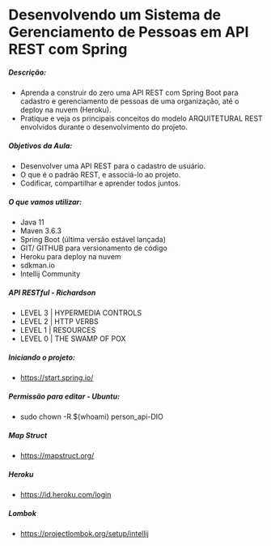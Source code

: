 # Desenvolvendo um Sistema de Gerenciamento de Pessoas em API REST com Spring

##### Descrição:
- Aprenda a construir do zero uma API REST com Spring Boot para cadastro e gerenciamento de pessoas de uma organização, até o deploy na nuvem (Heroku). 
- Pratique e veja os principais conceitos do modelo ARQUITETURAL REST envolvidos durante o desenvolvimento do projeto.

##### Objetivos da Aula:
- Desenvolver uma API REST para o cadastro de usuário.
- O que é o padrão REST, e associá-lo ao projeto.
- Codificar, compartilhar e aprender todos juntos.

##### O que vamos utilizar:
- Java 11
- Maven 3.6.3
- Spring Boot (última versão estável lançada)
- GIT/ GITHUB para versionamento de código
- Heroku para deploy na nuvem
- sdkman.io
- Intellij Community

##### API RESTful - Richardson
- LEVEL 3 | HYPERMEDIA CONTROLS
- LEVEL 2 | HTTP VERBS
- LEVEL 1 | RESOURCES
- LEVEL 0 | THE SWAMP OF POX

##### Iniciando o projeto:
- https://start.spring.io/

##### Permissão para editar - Ubuntu:
- sudo chown -R $(whoami) person_api-DIO

##### Map Struct 
- https://mapstruct.org/

##### Heroku
- https://id.heroku.com/login

##### Lombok
- https://projectlombok.org/setup/intellij

